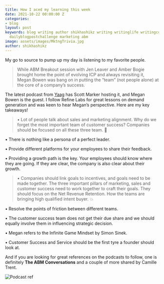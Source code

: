 ```yaml
---
title: How I aced my learning this week
date: 2021-10-22 00:00:00 Z
categories:
- blog
layout: post
keywords: blog writing author shikhashikz writing writinglife writingcommunity dailyblogpost
  dailyblogpostchallenge marketing abm
image: assets/images/MktngTrivia.jpg
author: shikhashikz
---
```


My go to source to pump up my day is listening to my favorite people. 

>While ABM Breakout session with Jen Leaver and Amber Bogie brought home the point of evolving ICP and always revisiting it, Megan Bowen was bang on in putting the “team” (not people alone) at the core of a company’s success.
>

The latest podcast from [Yaag](https://the-abm-conversations-podcast.simplecast.com/episodes/how-to-set-up-the-customer-success-function) has Scott Marker hosting it, and Megan Bowen is the guest. I follow Refine Labs for great lessons on demand generation and was keen to hear Megan’s perspective. Here are my key takeaways!

>•	Lot of people talk about sales and marketing alignment. Why do we forget the most important team of customer success? Companies should be focused on all these three team. 💯

•	There is nothing like a persona of a perfect leader.

•	Provide different platforms for your employees to share their feedback.

•	Providing a growth path is the key. Your employees should know where they are going. If they are clear, the company is also clear about their growth.

>•	Companies should link goals to incentives, and goals need to be made together. The three important pillars of marketing, sales and customer success need to work together to craft their goals. They should focus on the Net Revenue Retention. How the teams are bringing high qualified intent buyer. 💥
>

•	Resolve the points of friction between different teams.

•	The customer success team does not get their due share and we should equally involve them in influencing strategic decision.

•	Megan refers to the Infinite Game Mindset by Simon Sinek.

•	Customer Success and Service should be the first tyre a founder should look at.

And if you are looking for great references on the podcasts to follow, one is definitely **The ABM Conversations** and a couple of more shared by Camille Trent.

![Podcast ref](https://user-images.githubusercontent.com/21696121/138452181-c3f111e7-24d2-4af3-a1fa-efb394b1ed37.JPG)


